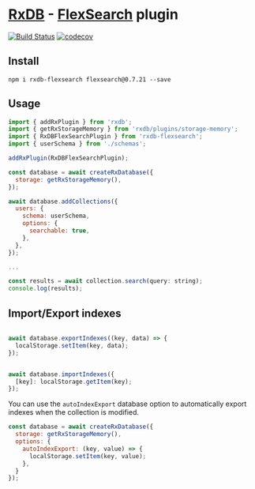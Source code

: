# [RxDB](https://rxdb.info) - [FlexSearch](https://github.com/nextapps-de/flexsearch) plugin

[![Build Status](https://github.com/serenysoft/rxdb-flexsearch/actions/workflows/ci.yml/badge.svg)](https://github.com/serenysoft/rxdb-flexsearch/actions/workflows/ci.yml)
[![codecov](https://codecov.io/gh/serenysoft/rxdb-flexsearch/branch/master/graph/badge.svg?token=Mur8A2Z2Rb)](https://codecov.io/gh/serenysoft/rxdb-flexsearch)

## Install

```cli
npm i rxdb-flexsearch flexsearch@0.7.21 --save
```

## Usage

```js
import { addRxPlugin } from 'rxdb';
import { getRxStorageMemory } from 'rxdb/plugins/storage-memory';
import { RxDBFlexSearchPlugin } from 'rxdb-flexsearch';
import { userSchema } from './schemas';

addRxPlugin(RxDBFlexSearchPlugin);

const database = await createRxDatabase({
  storage: getRxStorageMemory(),
});

await database.addCollections({
  users: {
    schema: userSchema,
    options: {
      searchable: true,
    },
  },
});

...

const results = await collection.search(query: string);
console.log(results);

```

## Import/Export indexes

```js

await database.exportIndexes((key, data) => {
  localStorage.setItem(key, data);
});


await database.importIndexes({
  [key]: localStorage.getItem(key);
});

```

You can use the `autoIndexExport` database option to automatically export indexes when the collection is modified.

```js
const database = await createRxDatabase({
  storage: getRxStorageMemory(),
  options: {
    autoIndexExport: (key, value) => {
      localStorage.setItem(key, value);
    },
  }
});
```

